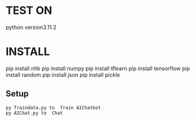 # TEST ON
python version3.11.2
# INSTALL
pip install nltk
pip install numpy
pip install tflearn
pip install tensorflow
pip install random
pip install json
pip install pickle
## Setup
```
py Traindata.py to  Train AIChatbot
py AIChat.py to  Chat
```